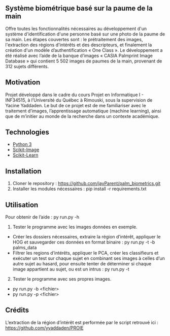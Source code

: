 ## Système biométrique basé sur la paume de la main
Offre toutes les fonctionnalités nécessaires au développement d'un système d'identification d'une personne basé sur une photo de la paume de sa main. Les étapes couvertes sont : le prétraitement des images, l'extraction des régions d'intérêts et des descripteurs, et finalement la création d'un modèle d’authentification « One Class ». Le développement a été réalisé avec l’aide de la banque d’images « CASIA Palmprint Image Database » qui contient 5 502 images de paumes de la main, provenant de 312 sujets différents.

## Motivation
Projet développé dans le cadre du cours Projet en Informatique I - INF34515, à l’Université du Québec à Rimouski, sous la supervision de Yacine Yaddaden. Le but de ce projet est de me familiariser avec le traitement d’images, l’apprentissage automatique (machine learning), ainsi que de m’initier au monde de la recherche dans un contexte académique.

## Technologies
- [Python 3]( https://www.python.org/downloads/)
- [Scikit-Image]( https://scikit-image.org/)
- [Scikit-Learn]( https://scikit-learn.org/stable/)

## Installation
1.	Cloner le repository : https://github.com/jayParent/palm_biometrics.git
2.	Installer les modules nécessaires : pip install -r requirements.txt

## Utilisation
Pour obtenir de l’aide : py run.py -h
1.	Tester le programme avec les images données en exemple.
- Créer les dossiers nécessaires, extraire la région d’intérêt, appliquer le HOG et sauvegarder ces données en format binaire : py run.py -t -b palms_data
- Filtrer les regions d’intérêts, appliquer le PCA, créer les classifieurs et exécuter un test sur chaque sujet en combinant ses images à celles d’un autre sujet au hasard, pour ensuite tenter de déterminer si chaque image appartient au sujet, ou est un intrus : py run.py -t
2.	Tester le programme avec ses propres images.
- py run.py -b &lt;fichier&gt;
- py run.py -p &lt;fichier&gt;
## Crédits
L’extraction de la région d’intérêt est performée par le script retrouvé ici :
https://github.com/yyaddaden/PROIE
